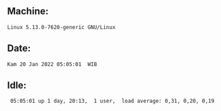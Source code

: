 ## Machine:
```
Linux 5.13.0-7620-generic GNU/Linux
```
## Date:
```
Kam 20 Jan 2022 05:05:01  WIB
```
## Idle:
```
 05:05:01 up 1 day, 20:13,  1 user,  load average: 0,31, 0,20, 0,19
```
